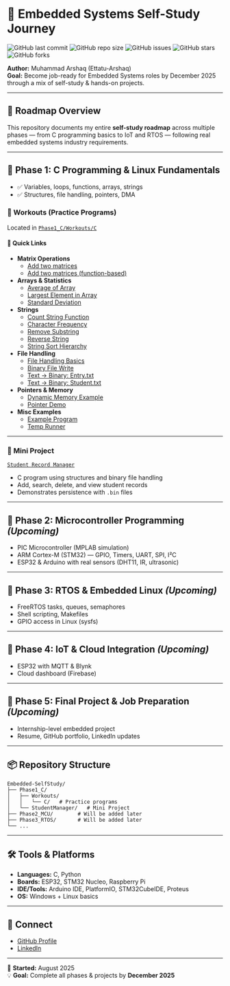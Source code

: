 # 🚀 Embedded Systems Self-Study Journey

![GitHub last commit](https://img.shields.io/github/last-commit/Ettatu-Arshaq/Embedded-SelfStudy?style=for-the-badge&color=blue)
![GitHub repo size](https://img.shields.io/github/repo-size/Ettatu-Arshaq/Embedded-SelfStudy?style=for-the-badge&color=green)
![GitHub issues](https://img.shields.io/github/issues/Ettatu-Arshaq/Embedded-SelfStudy?style=for-the-badge&color=orange)
![GitHub stars](https://img.shields.io/github/stars/Ettatu-Arshaq/Embedded-SelfStudy?style=for-the-badge&color=yellow)
![GitHub forks](https://img.shields.io/github/forks/Ettatu-Arshaq/Embedded-SelfStudy?style=for-the-badge&color=purple)

**Author:** Muhammad Arshaq (Ettatu-Arshaq)  
**Goal:** Become job-ready for Embedded Systems roles by December 2025 through a mix of self-study & hands-on projects.

---

## 📅 Roadmap Overview
This repository documents my entire **self-study roadmap** across multiple phases — from C programming basics to IoT and RTOS — following real embedded systems industry requirements.

---

## 📂 Phase 1: C Programming & Linux Fundamentals
- ✅ Variables, loops, functions, arrays, strings  
- ✅ Structures, file handling, pointers, DMA  

### 📂 Workouts (Practice Programs)
Located in [`Phase1_C/Workouts/C`](./Phase1_C/Workouts/C)

#### 🔗 Quick Links
- **Matrix Operations**
  - [Add two matrices](./Phase1_C/Workouts/C/Add_matrix.c)  
  - [Add two matrices (function-based)](./Phase1_C/Workouts/C/Add_matrix_fn.c)  
- **Arrays & Statistics**
  - [Average of Array](./Phase1_C/Workouts/C/Avg%20of%20Array_1_9-6-25.c)  
  - [Largest Element in Array](./Phase1_C/Workouts/C/Largest_Element_inarray.c)  
  - [Standard Deviation](./Phase1_C/Workouts/C/Standard_Deviation.c)  
- **Strings**
  - [Count String Function](./Phase1_C/Workouts/C/Count_stringfn.c)  
  - [Character Frequency](./Phase1_C/Workouts/C/char_freq.c)  
  - [Remove Substring](./Phase1_C/Workouts/C/strremove.c)  
  - [Reverse String](./Phase1_C/Workouts/C/strrev.c)  
  - [String Sort Hierarchy](./Phase1_C/Workouts/C/strsorthirerarcy.c)  
- **File Handling**
  - [File Handling Basics](./Phase1_C/Workouts/C/File.c)  
  - [Binary File Write](./Phase1_C/Workouts/C/File_bin_wr.c)  
  - [Text → Binary: Entry.txt](./Phase1_C/Workouts/C/txtorbin/Entry.txt)  
  - [Text → Binary: Student.txt](./Phase1_C/Workouts/C/txtorbin/Student.txt)  
- **Pointers & Memory**
  - [Dynamic Memory Example](./Phase1_C/Workouts/C/memory.c)  
  - [Pointer Demo](./Phase1_C/Workouts/C/pointer.c)  
- **Misc Examples**
  - [Example Program](./Phase1_C/Workouts/C/example.c)  
  - [Temp Runner](./Phase1_C/Workouts/C/tempCodeRunnerFile.c)  

---

### 📂 Mini Project
[`Student Record Manager`](./Phase1_C/StudentManager)  
- C program using structures and binary file handling  
- Add, search, delete, and view student records  
- Demonstrates persistence with `.bin` files  

---

## 📂 Phase 2: Microcontroller Programming *(Upcoming)*
- PIC Microcontroller (MPLAB simulation)  
- ARM Cortex-M (STM32) — GPIO, Timers, UART, SPI, I²C  
- ESP32 & Arduino with real sensors (DHT11, IR, ultrasonic)  

---

## 📂 Phase 3: RTOS & Embedded Linux *(Upcoming)*
- FreeRTOS tasks, queues, semaphores  
- Shell scripting, Makefiles  
- GPIO access in Linux (sysfs)  

---

## 📂 Phase 4: IoT & Cloud Integration *(Upcoming)*
- ESP32 with MQTT & Blynk  
- Cloud dashboard (Firebase)  

---

## 📂 Phase 5: Final Project & Job Preparation *(Upcoming)*
- Internship-level embedded project  
- Resume, GitHub portfolio, LinkedIn updates  

---

## 📦 Repository Structure
```
Embedded-SelfStudy/
├── Phase1_C/
│   ├── Workouts/
│   │   └── C/   # Practice programs
│   └── StudentManager/   # Mini Project
├── Phase2_MCU/        # Will be added later
├── Phase3_RTOS/       # Will be added later
└── ...
```

---

## 🛠 Tools & Platforms
- **Languages:** C, Python  
- **Boards:** ESP32, STM32 Nucleo, Raspberry Pi  
- **IDE/Tools:** Arduino IDE, PlatformIO, STM32CubeIDE, Proteus  
- **OS:** Windows + Linux basics  

---

## 📢 Connect
- [GitHub Profile](https://github.com/Ettatu-Arshaq)  
- [LinkedIn](https://www.linkedin.com/in/muhammad-arshaq-0b7455237/)  

---
📅 **Started:** August 2025  
💡 **Goal:** Complete all phases & projects by **December 2025**
